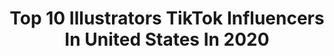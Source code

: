 ---
title: Top 10 Illustrators TikTok Influencers In United States In 2020
description: >-
  Find top illustrators TikTok influencers in United States in 2020. Most popular hashtags: #fyp #drawing #art #artist.
platform: TikTok
hits: 82
text_top: See the best TikTok influencers on inBeat.
text_bottom: Our search engine aggregates 82 TikTok influencers like this in United States for you to collaborate.
profiles:
  - username: "jeffersonmuncy"
    fullname: >-
      jeffersonmuncy
    bio: >-
      Illustrator
    location: "United States"
    followers: 55000
    engagement: 2148
    commentsToLikes: 0.020013
    id: ckacwebqxs7co0i78rs4s62su
    verified: false
    hashtags: "#painting, #illustration, #drawing, #artlessons"
  - username: "downrightsketchy"
    fullname: >-
      downrightsketchy
    bio: >-
      Illustrator ✨ You matter, and I care about you. ✨
    location: "United States"
    followers: 100800
    engagement: 2675
    commentsToLikes: 0.045065
    id: ckcov7puu90y10j23zhyv9a5v
    verified: false
    hashtags: "#webtoon, #webcomic, #love, #mha"
  - username: "jersey.kawaii"
    fullname: >-
      Erika Marie
    bio: >-
      Weeb Illustrator Cosplayer Etsy: KUROshiroCreations Venmo: @Erika-Graff
    location: "United States"
    followers: 29600
    engagement: 1991
    commentsToLikes: 0.071072
    id: ckbexsirgi8gu0j23ucvptzcs
    verified: false
    hashtags: "#weebtiktok, #simp, #animetiktok, #secretanimesociety"
  - username: "sarbolton"
    fullname: >-
      Sar
    bio: >-
      27 | Illustrator | Human
    location: "United States"
    followers: 51000
    engagement: 1915
    commentsToLikes: 0.064219
    id: ckcehkfjypea90j23w1zrdk9x
    verified: false
    hashtags: "#drawing, #halloween2020, #duet, #art"
  - username: "hazel_cant_tiktok"
    fullname: >-
      Mariah Ulrich
    bio: >-
      25 | 🇺🇸 | illustrator ✂️ Hazel: remade by me ✂️ 🌐 ulrich-studios.com 🌐
    location: "United States"
    followers: 18400
    engagement: 3112
    commentsToLikes: 0.051769
    id: ckbknurp9i1z50j23w9hgng0y
    verified: false
    hashtags: "#furryfandom, #fyp, #tiktokartist, #raffle"
  - username: "dxtrose"
    fullname: >-
      Dexter Komakaru
    bio: >-
      19 / Illustrator + Content Creator Shop Below ✍🏼 Goal: 10K he/him 🏳️‍🌈
    location: "United States"
    followers: 2474
    engagement: 2976
    commentsToLikes: 0.063473
    id: ckan17ut4u87v0i7809yty3rz
    verified: false
    hashtags: "#goingpro, #artistsoftiktok, #tiktokdiy, #fyp"
  - username: "pwuffyshop"
    fullname: >-
      Joyce
    bio: >-
      💖✨Polymer Clay Artist and Illustrator ✨💖 ⬇️Shop Charms + Stickers⬇️
    location: "United States"
    followers: 212100
    engagement: 1832
    commentsToLikes: 0.039871
    id: ckcdvsml3f77k0j23lg52kso7
    verified: false
    hashtags: "#amongus, #stickershop, #polymerclay, #polymerclaytutorial"
  - username: "basuragang"
    fullname: >-
      basuragang
    bio: >-
      Barbie girl living in a not Barbie world 🥺 kawaii chicana illustrator 💕
    location: "United States"
    followers: 32500
    engagement: 2114
    commentsToLikes: 0.041947
    id: ckd6jk880cqj00j23rgxpnjh5
    verified: false
    hashtags: "#giveaway, #smallbusinesscheck, #cottagecore, #lesbianearrings"
  - username: "artsy_bre"
    fullname: >-
      artsy_bre
    bio: >-
      I’m just an illustrator and animator at MICA.🥵 ✨20✨
    location: "United States"
    followers: 23300
    engagement: 3063
    commentsToLikes: 0.039543
    id: ck94hnny3kem70j783faf9wef
    verified: false
    hashtags: "#gouachepainting, #artstudent, #drawing, #illustrator"
  - username: "julietschreckinger"
    fullname: >-
      Juliet
    bio: >-
      Illustrator / Artist • NYC • Long Island Instagram: @julietschreckinger
    location: "United States"
    followers: 6272
    engagement: 2364
    commentsToLikes: 0.044204
    id: ckafvjv6ff5cr0i78b2op96cs
    verified: false
    hashtags: "#art, #fy, #tiktokartist, #dotwork"
---